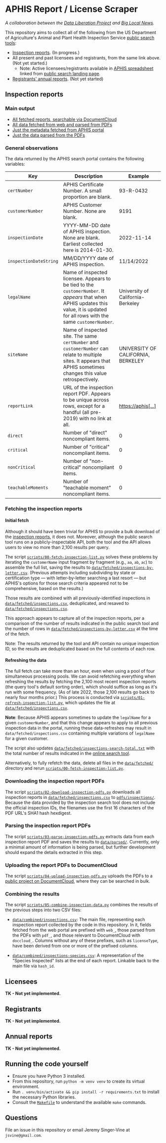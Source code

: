# APHIS Report / License Scraper

*A collaboration between the [Data Liberation Project](https://www.data-liberation-project.org/) and [Big Local News](https://biglocalnews.org/content/about/).*

This repository aims to collect all of the following from the US Department of Agriculture's Animal and Plant Health Inspection Service [public search tools](https://efile.aphis.usda.gov/PublicSearchTool/s/):

- [Inspection reports](https://efile.aphis.usda.gov/PublicSearchTool/s/inspection-reports). (In progress.)
- All present and past licensees and registrants, from the same link above. (Not yet started.)
    - Note: Active licensees/registrants available in [APHIS spreadsheet](https://www.aphis.usda.gov/animal_welfare/downloads/List-of-Active-Licensees-and-Registrants.xlsx) linked from [public search landing page](https://efile.aphis.usda.gov/PublicSearchTool/s/).
- [Registrants' annual reports](https://efile.aphis.usda.gov/PublicSearchTool/s/annual-reports). (Not yet started)

## Inspection reports

### Main output

- [All fetched reports, searchable via DocumentCloud](https://www.documentcloud.org/app?q=%2Bproject%3Ausda-aphis-inspection-rep-211004%20)
- [All data fetched from web and parsed from PDFs](data/combined/)
- [Just the metadata fetched from APHIS portal](data/fetched/inspections.csv)
- [Just the data parsed from the PDFs](data/parsed/inspections.json)

### General observations

The data returned by the APHIS search portal contains the following variables:

Key|Description|Example
-----|-----|-----
`certNumber`|APHIS Certificate Number. A small proportion are blank.|93-R-0432
`customerNumber`|APHIS Customer Number. None are blank.|9191
`inspectionDate`|YYYY-MM-DD date of APHIS inspection. None are blank. Earliest collected here is 2014-01-30.|2022-11-14
`inspectionDateString`|MM/DD/YYYY date of APHIS inspection.|11/14/2022
`legalName`|Name of inspected licensee. Appears to be tied to the `customerNumber`. It *appears* that when APHIS updates this value, it is updated for all rows with the same `customerNumber`.|University of California-Berkeley
`siteName`|Name of inspected site. The same `certNumber` and `customerNumber` can relate to multiple sites. It appears that APHIS sometimes changes this value retrospectively.|UNIVERSITY OF CALIFORNIA, BERKELEY
`reportLink`|URL of the inspection report PDF. Appears to be unique across rows, except for a handful (all pre-2019) with no link at all.|[https://aphis[...]](https://aphis--c.na21.content.force.com/sfc/dist/version/download/?oid=00Dt0000000GyZH&ids=068t000000gv9b5&d=%2Fa%2Ft0000001ZLeA%2FKg5uHjj9LGi0zJe1NX05AnSW950c7\_feljvRekhSHmU&asPdf=false)
`direct`|Number of "direct" noncompliant items.|0
`critical`|Number of "critical" noncompliant items.|0
`nonCritical`|Number of "non-critical" noncompliant items.|0
`teachableMoments`|Number of "teachable moment" noncompliant items.|0

### Fetching the inspection reports

#### Initial fetch

Although it should have been trivial for APHIS to provide a bulk download of the [inspection reports](https://efile.aphis.usda.gov/PublicSearchTool/s/inspection-reports), it does not. Moreover, although the public search tool runs on a publicly-inspectable API, both the tool and the API allows users to view no more than 2,100 results per query.

The script [`scripts/00-fetch-inspection-list.py`](scripts/00-fetch-inspection-list.py) solves these problems by iterating the `customerName` input fragment by fragment (e.g., `aa`, `ab`, `ac`) to assemble the full list, saving the results to [`data/fetched/inspections-by-letter.csv`](data/fetched/inspections-by-letter.csv). (Previous attempts including subdividing by state or certification type — with letter-by-letter searching a last resort — but APHIS's options for those search criteria appeared not to be comprehensive, based on the results.)

Those results are combined with all previously-identified inspections in [`data/fetched/inspections.csv`](data/fetched/inspections.csv), deduplicated, and resaved to [`data/fetched/inspections.csv`](data/fetched/inspections.csv).

This approach appears to capture all of the inspection reports, per a comparison of the number of results indicated in the public search tool and the number of rows in [`data/fetched/inspections-by-letter.csv`](data/fetched/inspections-by-letter.csv) at the time of the fetch.

Note: The results returned by the tool and API contain no unique inspection ID, so the results are deduplicated based on the full contents of each row.

#### Refreshing the data

The full fetch can take more than an hour, even when using a pool of four simultaneous processing pools. We can avoid refetching everything when refreshing the results by fetching the 2,100 most recent inspection reports (the query tool's default sorting order), which should suffice as long as it's run with some frequency. (As of late 2022, those 2,100 results go back to nearly four months prior.) This process is conducted via [`scripts/01-refresh-inspection-list.py`](scripts/01-refresh-inspection-list.py), which updates the file at [`data/fetched/inspections.csv`](data/fetched/inspections.csv).

__Note__: Because APHIS appears sometimes to update the `legalName` for a given `customerNumber`, and that this change appears to apply to all previous inspection data in the portal, running these data-refreshes may result in `data/fetched/inspections.csv` containing multiple variations of `legalName` for a given customer.

The script also updates [`data/fetched/inspections-search-total.txt`](data/fetched/inspections-search-total.txt) with the total number of results indicated in the [online search tool](https://efile.aphis.usda.gov/PublicSearchTool/s/inspection-reports).

Alternatively, to fully refetch the data, delete all files in the [`data/fetched/`](data/fetched/) directory and rerun [`scripts/00-fetch-inspection-list.py`](scripts/00-fetch-inspection-list.py).

### Downloading the inspection report PDFs

The script [`scripts/02-download-inspection-pdfs.py`](scripts/02-download-inspection-pdfs.py) downloads all inspection reports in [`data/fetched/inspections.csv`](data/fetched/inspections.csv) to [`pdfs/inspections/`](pdfs/inspections/). Because the data provided by the inspection search tool does not include the official inspection IDs, the filenames use the first 16 characters of the PDF URL's SHA1 hash hexdigest.

### Parsing the inspection report PDFs

The script [`scripts/03-parse-inspection-pdfs.py`](scripts/03-parse-inspection-pdfs.py) extracts data from each inspection report PDF and saves the results to [`data/parsed/`](data/parsed). Currently, only a minimal amount of information is being parsed, but further development should expand the details extracted in this step.

### Uploading the report PDFs to DocumentCloud

The script [`scripts/04-upload-inspection-pdfs.py`](scripts/04-upload-inspection-pdfs.py) uploads the PDFs to a [public project on DocumentCloud](https://www.documentcloud.org/app?q=%2Bproject%3Ausda-aphis-inspection-rep-211004%20), where they can be searched in bulk.

### Combining the results

The script [`scripts/05-combine-inspection-data.py`](scripts/05-combine-inspection-data.py) combines the results of the previous steps into two CSV files:

- [`data/combined/inspections.csv`](data/combined/inspections.csv): The main file, representing each inspection report collected by the code in this repository. In it, fields fetched from the web portal are prefixed with `web_`, those parsed from the PDFs with `pdf_`, and those relevant to DocumentCloud with `doccloud_`. Columns without any of these prefixes, such as `licenseType`, have been derived from one or more of the prefixed columns.

- [`data/combined/inspections-species.csv`](data/combined/inspections-species.csv): A representation of the "Species Inspected" lists at the end of each report. Linkable back to the main file via `hash_id`.

## Licensees

__TK - Not yet implemented.__

## Registrants

__TK - Not yet implemented.__

## Annual reports

__TK - Not yet implemented.__

## Running the code yourself

- Ensure you have Python 3 installed.
- From this repository, run `python -m venv venv` to create its virtual environment.
- Run `. venv/bin/activate && pip install -r requirements.txt` to install the necessary Python libraries.
- Consult the [`Makefile`](Makefile) to understand the available `make` commands.

## Questions

File an issue in this repository or email Jeremy Singer-Vine at `jsvine@gmail.com`.
